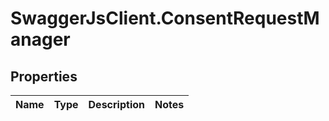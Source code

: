 # SwaggerJsClient.ConsentRequestManager

## Properties
Name | Type | Description | Notes
------------ | ------------- | ------------- | -------------


